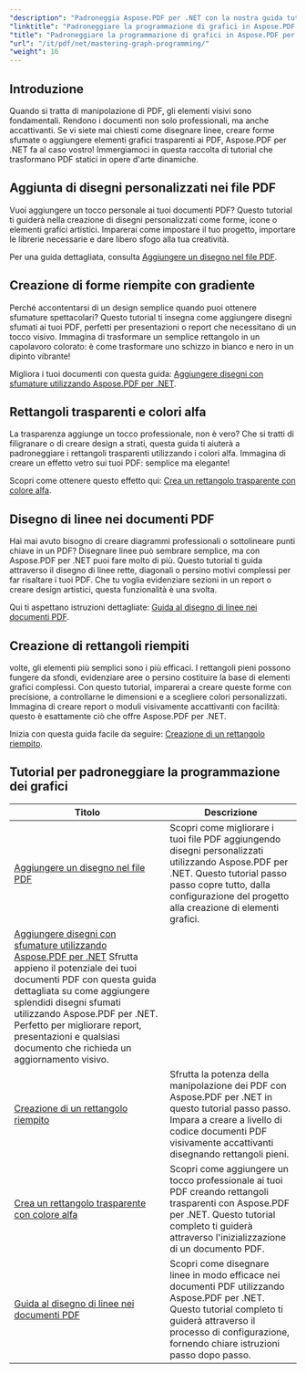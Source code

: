 ```yaml
---
"description": "Padroneggia Aspose.PDF per .NET con la nostra guida tutorial. Scopri miglioramenti nel disegno come sfumature, rettangoli pieni e linee nei PDF. Istruzioni dettagliate fornite."
"linktitle": "Padroneggiare la programmazione di grafici in Aspose.PDF per .NET"
"title": "Padroneggiare la programmazione di grafici in Aspose.PDF per .NET"
"url": "/it/pdf/net/mastering-graph-programming/"
"weight": 16
---
```


## Introduzione

Quando si tratta di manipolazione di PDF, gli elementi visivi sono fondamentali. Rendono i documenti non solo professionali, ma anche accattivanti. Se vi siete mai chiesti come disegnare linee, creare forme sfumate o aggiungere elementi grafici trasparenti ai PDF, Aspose.PDF per .NET fa al caso vostro! Immergiamoci in questa raccolta di tutorial che trasformano PDF statici in opere d'arte dinamiche.

## Aggiunta di disegni personalizzati nei file PDF  

Vuoi aggiungere un tocco personale ai tuoi documenti PDF? Questo tutorial ti guiderà nella creazione di disegni personalizzati come forme, icone o elementi grafici artistici. Imparerai come impostare il tuo progetto, importare le librerie necessarie e dare libero sfogo alla tua creatività.  

Per una guida dettagliata, consulta [Aggiungere un disegno nel file PDF](./adding-drawing/).

## Creazione di forme riempite con gradiente  

Perché accontentarsi di un design semplice quando puoi ottenere sfumature spettacolari? Questo tutorial ti insegna come aggiungere disegni sfumati ai tuoi PDF, perfetti per presentazioni o report che necessitano di un tocco visivo. Immagina di trasformare un semplice rettangolo in un capolavoro colorato: è come trasformare uno schizzo in bianco e nero in un dipinto vibrante!  

Migliora i tuoi documenti con questa guida: [Aggiungere disegni con sfumature utilizzando Aspose.PDF per .NET](./add-gradient-filled-drawings/).


## Rettangoli trasparenti e colori alfa  

La trasparenza aggiunge un tocco professionale, non è vero? Che si tratti di filigranare o di creare design a strati, questa guida ti aiuterà a padroneggiare i rettangoli trasparenti utilizzando i colori alfa. Immagina di creare un effetto vetro sui tuoi PDF: semplice ma elegante!  

Scopri come ottenere questo effetto qui: [Crea un rettangolo trasparente con colore alfa](./create-transparent-rectangle-with-alpha-color/).

## Disegno di linee nei documenti PDF  

Hai mai avuto bisogno di creare diagrammi professionali o sottolineare punti chiave in un PDF? Disegnare linee può sembrare semplice, ma con Aspose.PDF per .NET puoi fare molto di più. Questo tutorial ti guida attraverso il disegno di linee rette, diagonali o persino motivi complessi per far risaltare i tuoi PDF. Che tu voglia evidenziare sezioni in un report o creare design artistici, questa funzionalità è una svolta.  

Qui ti aspettano istruzioni dettagliate: [Guida al disegno di linee nei documenti PDF](./guide-to-drawing-lines/).

## Creazione di rettangoli riempiti  

volte, gli elementi più semplici sono i più efficaci. I rettangoli pieni possono fungere da sfondi, evidenziare aree o persino costituire la base di elementi grafici complessi. Con questo tutorial, imparerai a creare queste forme con precisione, a controllarne le dimensioni e a scegliere colori personalizzati. Immagina di creare report o moduli visivamente accattivanti con facilità: questo è esattamente ciò che offre Aspose.PDF per .NET.  

Inizia con questa guida facile da seguire: [Creazione di un rettangolo riempito](./creating-filled-rectangle/).


## Tutorial per padroneggiare la programmazione dei grafici
| Titolo | Descrizione |
| --- | --- | 
| [Aggiungere un disegno nel file PDF](./adding-drawing/) | Scopri come migliorare i tuoi file PDF aggiungendo disegni personalizzati utilizzando Aspose.PDF per .NET. Questo tutorial passo passo copre tutto, dalla configurazione del progetto alla creazione di elementi grafici. |  
| [Aggiungere disegni con sfumature utilizzando Aspose.PDF per .NET](./add-gradient-filled-drawings/) Sfrutta appieno il potenziale dei tuoi documenti PDF con questa guida dettagliata su come aggiungere splendidi disegni sfumati utilizzando Aspose.PDF per .NET. Perfetto per migliorare report, presentazioni e qualsiasi documento che richieda un aggiornamento visivo. |  
| [Creazione di un rettangolo riempito](./creating-filled-rectangle/) | Sfrutta la potenza della manipolazione dei PDF con Aspose.PDF per .NET in questo tutorial passo passo. Impara a creare a livello di codice documenti PDF visivamente accattivanti disegnando rettangoli pieni. |  
| [Crea un rettangolo trasparente con colore alfa](./create-transparent-rectangle-with-alpha-color/) | Scopri come aggiungere un tocco professionale ai tuoi PDF creando rettangoli trasparenti con Aspose.PDF per .NET. Questo tutorial completo ti guiderà attraverso l'inizializzazione di un documento PDF. |   
| [Guida al disegno di linee nei documenti PDF](./guide-to-drawing-lines/) | Scopri come disegnare linee in modo efficace nei documenti PDF utilizzando Aspose.PDF per .NET. Questo tutorial completo ti guiderà attraverso il processo di configurazione, fornendo chiare istruzioni passo dopo passo. |